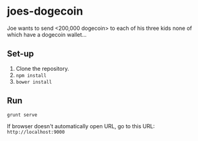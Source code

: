 # joes-dogecoin
Joe wants to send &lt;200,000 dogecoin> to each of his three kids none of which have a dogecoin wallet…

## Set-up
1. Clone the repository.
2. `npm install`
3. `bower install`

## Run
`grunt serve`

If browser doesn't automatically open URL, go to this URL:  `http://localhost:9000`
